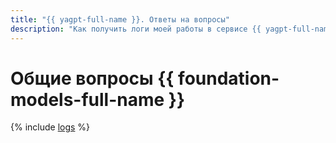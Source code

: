 ```yaml
---
title: "{{ yagpt-full-name }}. Ответы на вопросы"
description: "Как получить логи моей работы в сервисе {{ yagpt-full-name }}? Ответы на этот и другие вопросы в данной статье."
---
```


# Общие вопросы {{ foundation-models-full-name }}

{% include [logs](../../_qa/logs.md) %}
